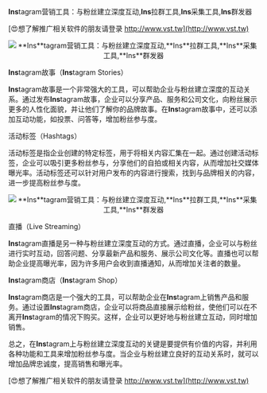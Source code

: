 **Ins**tagram营销工具：与粉丝建立深度互动,**Ins**拉群工具,**Ins**采集工具,**Ins**群发器

[😍想了解推广相关软件的朋友请登录 http://www.vst.tw](http://www.vst.tw)

 <center><img src="https://vst.tw/MP4/tuiguang/png/5.png" alt="**Ins**tagram营销工具：与粉丝建立深度互动,**Ins**拉群工具,**Ins**采集工具,**Ins**群发器"></center>

**Ins**tagram故事（**Ins**tagram Stories）

**Ins**tagram故事是一个非常强大的工具，可以帮助企业与粉丝建立深度的互动关系。通过发布**Ins**tagram故事，企业可以分享产品、服务和公司文化，向粉丝展示更多的人性化面貌，并让他们了解你的品牌故事。在**Ins**tagram故事中，还可以添加互动功能，如投票、问答等，增加粉丝参与度。

活动标签（Hashtags）

活动标签是指企业创建的特定标签，用于将相关内容汇集在一起。通过创建活动标签，企业可以吸引更多粉丝参与，分享他们的自拍或相关内容，从而增加社交媒体曝光率。活动标签还可以针对用户发布的内容进行搜索，找到与品牌相关的内容，进一步提高粉丝参与度。

 <center><img src="https://vst.tw/MP4/tuiguang/png/2.png" alt="**Ins**tagram营销工具：与粉丝建立深度互动,**Ins**拉群工具,**Ins**采集工具,**Ins**群发器"></center>

直播（Live Streaming）

**Ins**tagram直播是另一种与粉丝建立深度互动的方式。通过直播，企业可以与粉丝进行实时互动，回答问题、分享最新产品和服务、展示公司文化等。直播也可以帮助企业提高曝光率，因为许多用户会收到直播通知，从而增加关注者的数量。

**Ins**tagram商店（**Ins**tagram Shop）

**Ins**tagram商店是一个强大的工具，可以帮助企业在**Ins**tagram上销售产品和服务。通过设置**Ins**tagram商店，企业可以将商品直接展示给粉丝，使他们可以在不离开**Ins**tagram的情况下购买。这样，企业可以更好地与粉丝建立互动，同时增加销售。

总之，在**Ins**tagram上与粉丝建立深度互动的关键是要提供有价值的内容，并利用各种功能和工具来增加粉丝参与度。当企业与粉丝建立良好的互动关系时，就可以增加品牌忠诚度，提高销售和曝光率。

[😍想了解推广相关软件的朋友请登录 http://www.vst.tw](http://www.vst.tw)



